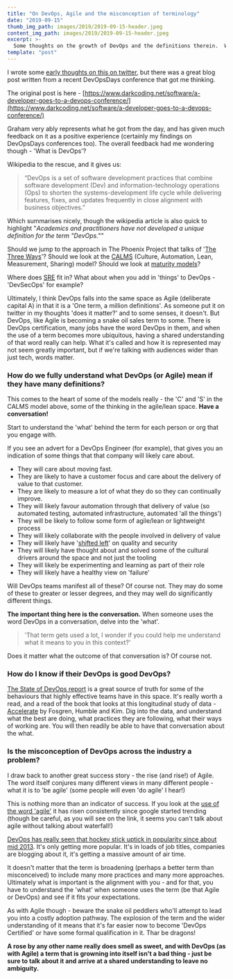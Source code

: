 ```yaml
---
title: "On DevOps, Agile and the misconception of terminology"
date: "2019-09-15"
thumb_img_path: images/2019/2019-09-15-header.jpeg
content_img_path: images/2019/2019-09-15-header.jpeg
excerpt: >-
  Some thoughts on the growth of DevOps and the definitions therein.  Would love to hear others' thoughts on it.
template: "post"
---
```


I wrote some [early thoughts on this on twitter](https://twitter.com/Terry_Brown/status/1173123433535852545), but there was a great blog post written from a recent DevOpsDays conference that got me thinking.

The original post is here - [https://www.darkcoding.net/software/a-developer-goes-to-a-devops-conference/](https://www.darkcoding.net/software/a-developer-goes-to-a-devops-conference/)

Graham very ably represents what he got from the day, and has given much feedback on it as a positive experience (certainly my findings on DevOpsDays conferences too). The overall feedback had me wondering though - 'What is DevOps'?

Wikipedia to the rescue, and it gives us:

> “DevOps is a set of software development practices that combine software development (Dev) and information-technology operations (Ops) to shorten the systems-development life cycle while delivering features, fixes, and updates frequently in close alignment with business objectives.”

Which summarises nicely, though the wikipedia article is also quick to highlight "_Academics and practitioners have not developed a unique definition for the term "DevOps.""_

Should we jump to the approach in The Phoenix Project that talks of '[The Three Ways](https://itrevolution.com/the-three-ways-principles-underpinning-devops/)'? Should we look at the [CALMS](https://devops.com/using-calms-to-assess-organizations-devops/) (Culture, Automation, Lean, Measurement, Sharing) model? Should we look at [maturity models](https://www.atlassian.com/devops/maturity-model)?

Where does [SRE](https://landing.google.com/sre/) fit in? What about when you add in 'things' to DevOps - 'DevSecOps' for example?

Ultimately, I think DevOps falls into the same space as Agile (deliberate capital A) in that it is a 'One term, a million definitions'. As someone put it on twitter in my thoughts 'does it matter?' and to some senses, it doesn't. But DevOps, like Agile is becoming a snake oil sales term to some. There is DevOps certification, many jobs have the word DevOps in them, and when the use of a term becomes more ubiquitous, having a shared understanding of that word really can help. What it's called and how it is represented may not seem greatly important, but if we're talking with audiences wider than just tech, words matter.

### How do we fully understand what DevOps (or Agile) mean if they have many definitions?

This comes to the heart of some of the models really - the 'C' and 'S' in the CALMS model above, some of the thinking in the agile/lean space. **Have a conversation!**

Start to understand the 'what' behind the term for each person or org that you engage with.

If you see an advert for a DevOps Engineer (for example), that gives you an indication of some things that that company will likely care about.

*   They will care about moving fast.
*   They are likely to have a customer focus and care about the delivery of value to that customer.
*   They are likely to measure a lot of what they do so they can continually improve.
*   They will likely favour automation through that delivery of value (so automated testing, automated infrastructure, automated 'all the things')
*   They will be likely to follow some form of agile/lean or lightweight process
*   They will likely collaborate with the people involved in delivery of value
*   They will likely have '[shifted left](https://dzone.com/articles/shift-left-shift-right-what-are-we-shifting-and-wh-1)' on quality and security
*   They will likely have thought about and solved some of the cultural drivers around the space and not just the tooling
*   They will likely be experimenting and learning as part of their role
*   They will likely have a healthy view on 'failure'

Will DevOps teams manifest all of these? Of course not. They may do some of these to greater or lesser degrees, and they may well do significantly different things.

**The important thing here is the conversation.** When someone uses the word DevOps in a conversation, delve into the 'what'.

> 'That term gets used a lot, I wonder if you could help me understand what it means to you in this context?'

Does it matter what the outcome of that conversation is? Of course not.

### How do I know if their DevOps is good DevOps?

[The State of DevOps report](https://cloud.google.com/blog/products/devops-sre/the-2019-accelerate-state-of-devops-elite-performance-productivity-and-scaling) is a great source of truth for some of the behaviours that highly effective teams have in this space. It's really worth a read, and a read of the book that looks at this longitudinal study of data - [Accelerate](https://itrevolution.com/book/accelerate/) by Fosgren, Humble and Kim. Dig into the data, and understand what the best are doing, what practices they are following, what their ways of working are. You will then readily be able to have that conversation about the what.

### Is the misconception of DevOps across the industry a problem?

I draw back to another great success story - the rise (and rise!) of Agile. The word itself conjures many different views in many different people - what it is to 'be agile' (some people will even 'do agile' I hear!)

This is nothing more than an indicator of success. If you look at the [use of the word 'agile'](https://trends.google.com/trends/explore?date=all&q=agile,waterfall) it has risen consistently since google started trending (though be careful, as you will see on the link, it seems you can't talk about agile without talking about waterfall!)

[DevOps has really seen that hockey stick uptick in popularity since about mid 2013](https://trends.google.com/trends/explore?date=all&q=DevOps). It's only getting more popular. It's in loads of job titles, companies are blogging about it, it's getting a massive amount of air time.

It doesn't matter that the term is broadening (perhaps a better term than misconceived) to include many more practices and many more approaches. Ultimately what is important is the alignment with you - and for that, you have to understand the 'what' when someone uses the term (be that Agile or DevOps) and see if it fits your expectations.

As with Agile though - beware the snake oil peddlers who'll attempt to lead you into a costly adoption pathway. The explosion of the term and the wider understanding of it means that it's far easier now to become 'DevOps Certified' or have some formal qualification in it. Thar be dragons!

**A rose by any other name really does smell as sweet, and with DevOps (as with Agile) a term that is growning into itself isn't a bad thing - just be sure to talk about it and arrive at a shared understanding to leave no ambiguity.**